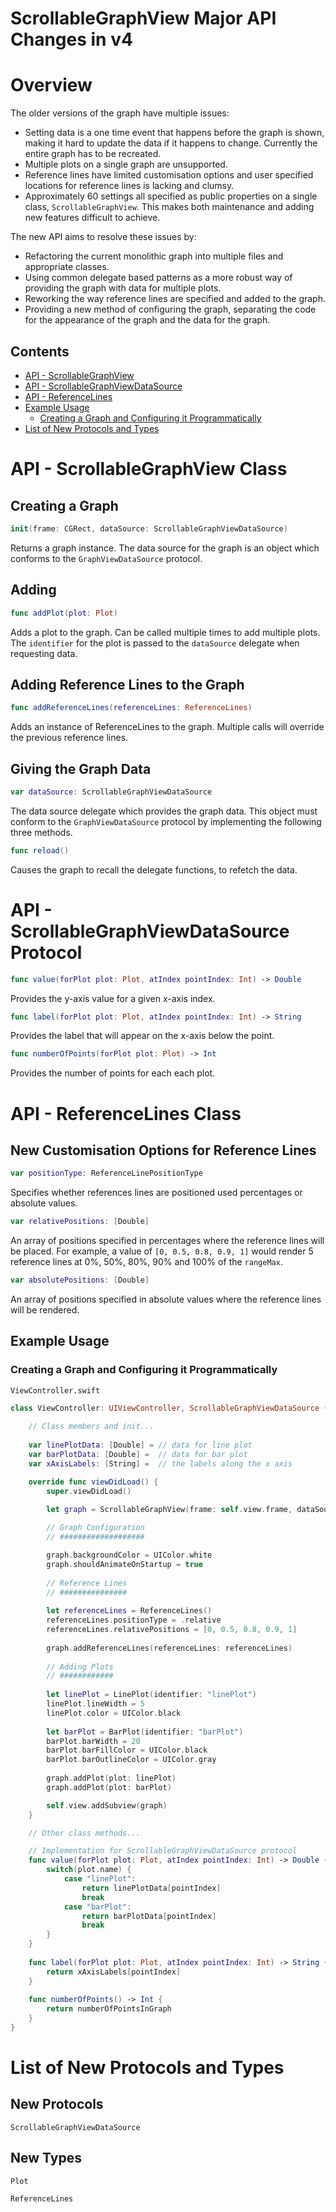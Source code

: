 # ScrollableGraphView Major API Changes in v4

# Overview

The older versions of the graph have multiple issues:

- Setting data is a one time event that happens before the graph is shown, making it hard to update the data if it happens to change. Currently the entire graph has to be recreated.
- Multiple plots on a single graph are unsupported.
- Reference lines have limited customisation options and user specified locations for reference lines is lacking and clumsy.
- Approximately 60 settings all specified as public properties on a single class, `ScrollableGraphView`. This makes both maintenance and adding new features difficult to achieve.

The new API aims to resolve these issues by:

- Refactoring the current monolithic graph into multiple files and appropriate classes.
- Using common delegate based patterns as a more robust way of providing the graph with data for multiple plots.
- Reworking the way reference lines are specified and added to the graph.
- Providing a new method of configuring the graph, separating the code for the appearance of the graph and the data for the graph.

## Contents

- [API - ScrollableGraphView](#api---scrollablegraphview-class)
- [API - ScrollableGraphViewDataSource](#api---scrollablegraphviewdatasource-protocol)
- [API - ReferenceLines](#api---referencelines-class)
- [Example Usage](#example-usage)
    - [Creating a Graph and Configuring it Programmatically](#creating-a-graph-and-configuring-it-programmatically)
- [List of New Protocols and Types](#list-of-new-protocols-and-types)

# API - ScrollableGraphView Class

## Creating a Graph

```swift
init(frame: CGRect, dataSource: ScrollableGraphViewDataSource)
```

Returns a graph instance. The data source for the graph is an object which conforms to the `GraphViewDataSource` protocol.

## Adding

```swift
func addPlot(plot: Plot)
```

Adds a plot to the graph. Can be called multiple times to add multiple plots. The `identifier` for the plot is passed to the `dataSource` delegate when requesting data.

## Adding Reference Lines to the Graph

```swift
func addReferenceLines(referenceLines: ReferenceLines)
```

Adds an instance of ReferenceLines to the graph. Multiple calls will override the previous reference lines.

## Giving the Graph Data

```swift
var dataSource: ScrollableGraphViewDataSource
```

The data source delegate which provides the graph data. This object must conform to the `GraphViewDataSource` protocol by implementing the following three methods.

```swift
func reload()
```

Causes the graph to recall the delegate functions, to refetch the data.

# API - ScrollableGraphViewDataSource Protocol

```swift
func value(forPlot plot: Plot, atIndex pointIndex: Int) -> Double
```

Provides the y-axis value for a given x-axis index.

```swift
func label(forPlot plot: Plot, atIndex pointIndex: Int) -> String
```

Provides the label that will appear on the x-axis below the point.

```swift
func numberOfPoints(forPlot plot: Plot) -> Int
```

Provides the number of points for each each plot.

# API - ReferenceLines Class

## New Customisation Options for Reference Lines

```swift
var positionType: ReferenceLinePositionType
```

Specifies whether references lines are positioned used percentages or absolute values.

```swift
var relativePositions: [Double]
```

An array of positions specified in percentages where the reference lines will be placed. For example, a value of `[0, 0.5, 0.8, 0.9, 1]` would render 5 reference lines at 0%, 50%, 80%, 90% and 100% of the `rangeMax`.

```swift
var absolutePositions: [Double]
```

An array of positions specified in absolute values where the reference lines will be rendered.

## Example Usage

### Creating a Graph and Configuring it Programmatically

```ViewController.swift```

```swift
class ViewController: UIViewController, ScrollableGraphViewDataSource {
    
    // Class members and init...
    
    var linePlotData: [Double] = // data for line plot
    var barPlotData: [Double] =  // data for bar plot
    var xAxisLabels: [String] =  // the labels along the x axis

    override func viewDidLoad() {
        super.viewDidLoad()

        let graph = ScrollableGraphView(frame: self.view.frame, dataSource: self)
        
        // Graph Configuration
        // ###################

        graph.backgroundColor = UIColor.white
        graph.shouldAnimateOnStartup = true
        
        // Reference Lines
        // ###############
        
        let referenceLines = ReferenceLines()
        referenceLines.positionType = .relative
        referenceLines.relativePositions = [0, 0.5, 0.8, 0.9, 1]
        
        graph.addReferenceLines(referenceLines: referenceLines)
        
        // Adding Plots
        // ############
        
        let linePlot = LinePlot(identifier: "linePlot")
        linePlot.lineWidth = 5
        linePlot.color = UIColor.black
        
        let barPlot = BarPlot(identifier: "barPlot")
        barPlot.barWidth = 20
        barPlot.barFillColor = UIColor.black
        barPlot.barOutlineColor = UIColor.gray
        
        graph.addPlot(plot: linePlot)
        graph.addPlot(plot: barPlot)

        self.view.addSubview(graph)
    }

    // Other class methods...

    // Implementation for ScrollableGraphViewDataSource protocol
    func value(forPlot plot: Plot, atIndex pointIndex: Int) -> Double {
        switch(plot.name) {
            case "linePlot":
                return linePlotData[pointIndex]
                break
            case "barPlot":
                return barPlotData[pointIndex]
                break
        }
    }
    
    func label(forPlot plot: Plot, atIndex pointIndex: Int) -> String {
        return xAxisLabels[pointIndex]
    }
    
    func numberOfPoints() -> Int {
        return numberOfPointsInGraph
    }
}
```

# List of New Protocols and Types

## New Protocols

`ScrollableGraphViewDataSource`

## New Types

`Plot`

`ReferenceLines`
